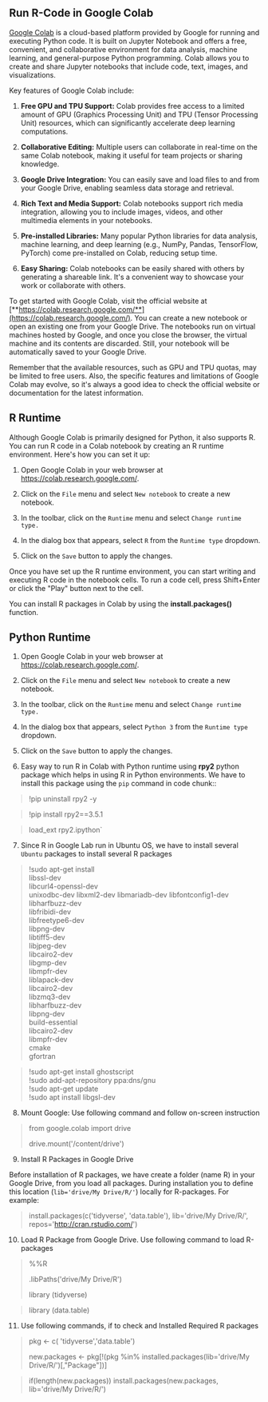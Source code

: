 ## Run R-Code in Google Colab


[Google Colab](https://colab.research.google.com/) is a cloud-based platform provided by Google for running and executing Python code. It is built on Jupyter Notebook and offers a free, convenient, and collaborative environment for data analysis, machine learning, and general-purpose Python programming. Colab allows you to create and share Jupyter notebooks that include code, text, images, and visualizations.

Key features of Google Colab include:

1.  **Free GPU and TPU Support:** Colab provides free access to a limited amount of GPU (Graphics Processing Unit) and TPU (Tensor Processing Unit) resources, which can significantly accelerate deep learning computations.

2.  **Collaborative Editing:** Multiple users can collaborate in real-time on the same Colab notebook, making it useful for team projects or sharing knowledge.

3.  **Google Drive Integration:** You can easily save and load files to and from your Google Drive, enabling seamless data storage and retrieval.

4.  **Rich Text and Media Support:** Colab notebooks support rich media integration, allowing you to include images, videos, and other multimedia elements in your notebooks.

5.  **Pre-installed Libraries:** Many popular Python libraries for data analysis, machine learning, and deep learning (e.g., NumPy, Pandas, TensorFlow, PyTorch) come pre-installed on Colab, reducing setup time.

6.  **Easy Sharing:** Colab notebooks can be easily shared with others by generating a shareable link. It's a convenient way to showcase your work or collaborate with others.

To get started with Google Colab, visit the official website at [**https://colab.research.google.com/**](https://colab.research.google.com/). You can create a new notebook or open an existing one from your Google Drive. The notebooks run on virtual machines hosted by Google, and once you close the browser, the virtual machine and its contents are discarded. Still, your notebook will be automatically saved to your Google Drive.

Remember that the available resources, such as GPU and TPU quotas, may be limited to free users. Also, the specific features and limitations of Google Colab may evolve, so it's always a good idea to check the official website or documentation for the latest information.

## R Runtime

Although Google Colab is primarily designed for Python, it also supports R. You can run R code in a Colab notebook by creating an R runtime environment. Here's how you can set it up:

1.  Open Google Colab in your web browser at https://colab.research.google.com/.

2.  Click on the `File` menu and select `New notebook` to create a new notebook.

3.  In the toolbar, click on the `Runtime` menu and select `Change runtime type.`

4.  In the dialog box that appears, select `R` from the `Runtime type` dropdown.

5.  Click on the `Save` button to apply the changes.

Once you have set up the R runtime environment, you can start writing and executing R code in the notebook cells. To run a code cell, press Shift+Enter or click the "Play" button next to the cell.

You can install R packages in Colab by using the **install.packages()** function.

## Python Runtime

1.  Open Google Colab in your web browser at https://colab.research.google.com/.

2.  Click on the `File` menu and select `New notebook` to create a new notebook.

3.  In the toolbar, click on the `Runtime` menu and select `Change runtime type.`

4.  In the dialog box that appears, select `Python 3` from the `Runtime type` dropdown.

5.  Click on the `Save` button to apply the changes.

6.  Easy way to run R in Colab with Python runtime using **rpy2** python package which helps in using R in Python environments. We have to install this package using the `pip` command in code chunk::

> !pip uninstall rpy2 -y

> !pip install rpy2==3.5.1

> load_ext rpy2.ipython`

7.  Since R in Google Lab run in Ubuntu OS, we have to install several `Ubuntu` packages to install several R packages

> !sudo apt-get install\
> libssl-dev\
> libcurl4-openssl-dev\
> unixodbc-dev
> libxml2-dev
> libmariadb-dev
> libfontconfig1-dev\
> libharfbuzz-dev\
> libfribidi-dev\
> libfreetype6-dev\
> libpng-dev\
> libtiff5-dev\
> libjpeg-dev\
> libcairo2-dev\
> libgmp-dev\
> libmpfr-dev\
> liblapack-dev\
> libcairo2-dev\
> libzmq3-dev\
> libharfbuzz-dev\
> libpng-dev\
> build-essential\
> libcairo2-dev\
> libmpfr-dev\
> cmake\
> gfortran

> !sudo apt-get install ghostscript\
> !sudo add-apt-repository ppa:dns/gnu\
> !sudo apt-get update\
> !sudo apt install libgsl-dev

8.  Mount Google: Use following command and follow on-screen instruction 

> from google.colab import drive
>
> drive.mount('/content/drive')

9.  Install R Packages in Google Drive

Before installation of R packages, we have create a folder (name R) in your Google Drive, from you load all packages. During installation you to define this location (`lib='drive/My Drive/R/'`) locally for R-packages. For example:

> install.packages(c('tidyverse', 'data.table'), lib='drive/My Drive/R/', repos='http://cran.rstudio.com/')

10. Load R Package from Google Drive. Use following command to load R-packages

> %%R
>
> .libPaths('drive/My Drive/R')
>
> library (tidyverse)

> library (data.table)

11. Use following commands, if to check and Installed Required R packages

> pkg \<- c( 'tidyverse','data.table')
>
> new.packages \<- pkg\[!(pkg %in% installed.packages(lib='drive/My Drive/R/')\[,"Package"\])\]

> if(length(new.packages)) install.packages(new.packages, lib='drive/My Drive/R/')









